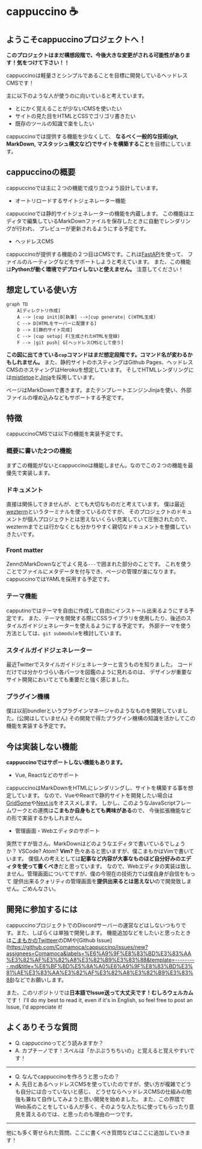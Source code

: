 # cappuccino ☕

## **ようこそcappuccinoプロジェクトへ！**

**このプロジェクトはまだ構想段階で、今後大きな変更がされる可能性があります！気をつけて下さい！！**

cappuccinoは軽量さとシンプルであることを目標に開発しているヘッドレスCMSです！

主に以下のような人が使うのに向いていると考えています。

- とにかく覚えることが少ないCMSを使いたい
- サイトの見た目をHTMLとCSSでゴリゴリ書きたい
- 既存のツールの知識で楽をしたい

cappuccinoでは提供する機能を少なくして、
**なるべく一般的な技術(git, MarkDown, マスタッシュ構文など)でサイトを構築すること**を目標にしています。

## cappuccinoの概要

cappuccinoでは主に２つの機能で成り立つよう設計しています。

- オートリロードするサイトジェネレーター機能

cappuccinoでは静的サイトジェネレーターの機能を内蔵します。
この機能はエディタで編集しているMarkDownファイルを保存したときに自動でレンダリングが行われ、
プレビューが更新されるようにする予定です。


- ヘッドレスCMS

cappuccinoが提供する機能の２つ目はCMSです。これは[FastAPI](https://fastapi.tiangolo.com/)を使って、
ファイルのルーティングなどをサポートしようと考えています。
また、この機能は**Pythonが動く環境でデプロイしないと使えません。** 注意してください！


## 想定している使い方

```mermaid
graph TD
    A[ディレクトリ作成]
    A --> |cup init|B[執筆] -->|cup generate| C(HTML生成)
    C --> D[HTMLをサーバーに配置する]
    D --> E[静的サイト完成]
    C --> |cup setup| F(生成されたHTMLを登録)
    F --> |git push| G[ヘッドレスCMSとして使う]
```
**この図に出てきている`cup`コマンドはまだ想定段階です。コマンド名が変わるかもしれません。**
また、静的サイトのホスティングはGithub Pages、ヘッドレスCMSのホスティングはHerokuを想定しています。
そしてHTMLレンダリングには[mistletoe](https://github.com/miyuchina/mistletoe)と[Jinja](https://github.com/pallets/jinja)を採用しています。

ページはMarkDownで書きます。またテンプレートエンジンJinjaを使い、外部ファイルの埋め込みなどもサポートする予定です。

## 特徴
cappuccinoCMSでは以下の機能を実装予定です。

### 概要に書いた2つの機能

まずこの機能がないとcappuccinoは機能しません。なのでこの２つの機能を最優先で実装します。

### ドキュメント

直接は関係してきませんが、とても大切なものだと考えています。
僕は最近[wezterm](https://wezfurlong.org/wezterm/)というターミナルを使っているのですが、
そのプロジェクトのドキュメントが個人プロジェクトとは思えないくらい充実していて圧倒されたので、
weztermまでとは行かなくとも分かりやすく親切なドキュメントを整備していきたいです。

### Front matter

ZennのMarkDownなどでよく見る`---`で囲まれた部分のことです。
これを使うことでファイルにメタデータを付与でき、ページの管理が楽になります。
cappuccinoではYAMLを採用する予定です。

### テーマ機能

capputinoではテーマを自由に作成して自由にインストール出来るようにする予定です。
また、テーマを開発する際にCSSライブラリを使用したり、後述のスタイルガイドジェネレーターを使えるようにする予定です。
外部テーマを使う方法としては、`git submodule`を検討しています。

### スタイルガイドジェネレーター

最近Twitterでスタイルガイドジェネレーターと言うものを知りました。
コードだけでは分かりづらい各パーツを図鑑のように見れるのは、
デザインが重要なサイト開発においてとても重要だと強く感じました。


### プラグイン機構

僕は以前bundlerというプラグインマネージャのようなものを開発していました。(公開はしていません)
その開発で得たプラグイン機構の知識を活かしてこの機能を実装する予定です。


## 今は実装しない機能
**cappuccinoではサポートしない機能もあります。**

- Vue, Reactなどのサポート

cappuccinoはMarkDownをHTMLにレンダリングし、サイトを構築する事を想定しています。
なので、VueやReactで静的サイトを開発したい場合は[GridSome](https://gridsome.org/)や[Next.js](https://nextjs.org/)をオススメします。
しかし、このようなJavaScriptフレームワークとの連携は**こまもか自身もとても興味がある**ので、
今後拡張機能などの形で実装するかもしれません。

- 管理画面・Webエディタのサポート

突然ですが皆さん、MarkDownはどのようなエディタで書いているでしょうか？
VSCode? Atom? **Vim?** 色々あると思いますが、僕こまもかはVimで書いています。
僕個人の考えとしては**記事など内容が大事なものほど自分好みのエディタを使って書くべき**だと思っています。
なので、Webエディタの実装は致しません。管理画面についてですが、僕の今現在の技術力では僕自身が自信をもって
提供出来るクォリティの管理画面を**提供出来るとは思えない**ので開発致しません。ごめんなさい。

## 開発に参加するには

cappuccinoプロジェクトでのDiscordサーバーの運営などはしないつもりです。また、しばらくは単独で開発します。
機能追加などをしたいと思ったときは[こまもかのTwitteer](https://twitter.com/Comamoca_)のDMや[Github Issue](https://github.com/Comamoca/cappuccino/issues/new?assignees=Comamoca&labels=%E6%A9%9F%E8%83%BD%E3%83%AA%E3%82%AF%E3%82%A8%E3%82%B9%E3%83%88&template=---------.md&title=%E8%BF%BD%E5%8A%A0%E6%A9%9F%E8%83%BD%E3%81%AE%E3%83%AA%E3%82%AF%E3%82%A8%E3%82%B9%E3%83%88)などでお願いします。

また、このリポジトリでは**日本語でIssue送って大丈夫です！むしろウェルカム**です！
I'll do my best to read it, even if it's in English, so feel free to post an Issue, I'd appreciate it!


## よくありそうな質問

- Q. cappuccinoってどう読みますか？
- A. カプチーノです！スペルは「かぷぷうちちいの」と覚えると覚えやすいです！
---
- Q. なんでcappuccinoを作ろうと思ったの？
- A. 先日とあるヘッドレスCMSを使っていたのですが、使い方が複雑でどうも自分には合っていないと感じ、
どうせならヘッドレスCMSの仕組みの勉強も兼ねて自作してみようと思い開発を始めました。
また、この界隈でWeb系のことをしている人が多く、そのような人たちに使ってもらったり意見を貰えるのでは、と思ったのも理由の一つです。

---

他にも多く寄せられた質問、ここに書くべき質問などはここに追加していきます！
